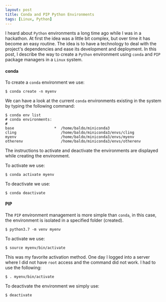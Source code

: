 ```yaml
---
layout: post
title: Conda and PIP Python Environments
tags: [Linux, Python]
---
```


I heard about `Python` environments a long time ago while I was in a hackathon. At first the idea was a little bit complex, but over time it has become an easy routine. The idea is to have a technology to deal with the project's dependencies and ease its development and deployment. In this post, I describe the way to create a `Python` environment using `conda` and `PIP` package managers in a `Linux` system.

#### conda

To create a `conda` environment we use:

```
$ conda create -n myenv
```

We can have a look at the current `conda` environments existing in the system by typing the following command:

```
$ conda env list
# conda environments:
#
base                  *  /home/baldo/miniconda3
cling                    /home/baldo/miniconda3/envs/cling
myenv                    /home/baldo/miniconda3/envs/myenv
otherenv                 /home/baldo/miniconda3/envs/otherenv
```

The instructions to activate and deactivate the environments are displayed while creating the environment.

To activate we use:

```
$ conda activate myenv
```

To deactivate we use:

```
$ conda deactivate
```

#### PIP

The `PIP` environment management is more simple than `conda`, in this case, the environment is isolated in a specified folder (created).

```
$ python3.7 -m venv myenv
```

To activate we use:

```
$ source myenv/bin/activate
```

This was my favorite activation method. One day I logged into a server where I did not have `root` access and the command did not work. I had to use the following:

```
$ . myenv/bin/activate
```

To deactivate the environment we simply use:

```
$ deactivate
```
